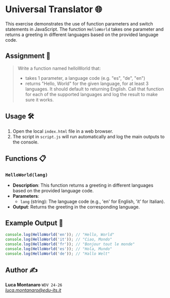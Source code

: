 # Universal Translator 🌐

This exercise demonstrates the use of function parameters and switch statements in JavaScript.
The function `HelloWorld` takes one parameter and returns a greeting in different languages based on the provided language code.

## Assignment 📝

> Write a function named helloWorld that:
> - takes 1 parameter, a language code (e.g. "es", "de", "en")
> - returns "Hello, World" for the given language, for at least 3 languages. It should default to
returning English.
> Call that function for each of the supported languages and log the result to
make sure it works.


## Usage 🛠️

1. Open the local `index.html` file in a web browser.
2. The script in `script.js` will run automatically and log the main outputs to the console.

## Functions 📋

### `HelloWorld(lang)`

- **Description**: This function returns a greeting in different languages based on the provided language code.
- **Parameters**:
  - `lang` (string): The language code (e.g., 'en' for English, 'it' for Italian).
- **Output**: Returns the greeting in the corresponding language.

## Example Output 📜

```javascript
console.log(HelloWorld('en')); // "Hello, World"
console.log(HelloWorld('it')); // "Ciao, Mondo"
console.log(HelloWorld('fr')); // "Bonjour tout le monde"
console.log(HelloWorld('es')); // "Hola, Mundo"
console.log(HelloWorld('de')); // "Hallo Welt"
```

## Author ✍️

**Luca Montanaro** `WDV 24-26`  
*luca.montanaro@edu-its.it*